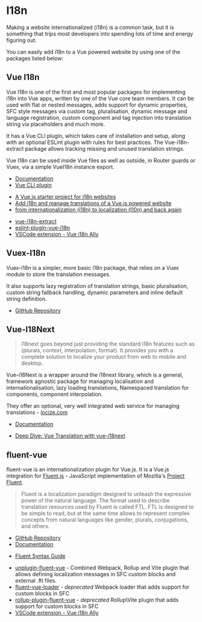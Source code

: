 # I18n

Making a website internationalized (i18n) is a common task, but it is something that trips most developers into spending lots of time and energy figuring out.

You can easily add i18n to a Vue powered website by using one of the packages listed below:

## Vue I18n <badge text="Popular"/>

Vue I18n is one of the first and most popular packages for implementing i18n into Vue apps, written by one of the Vue core team members. It can be used with flat or nested messages, adds support for dynamic properties, SFC style messages via custom tag, pluralisation, dynamic message and language registration, custom component and tag injection into translation string via placeholders and much more.

It has a Vue CLI plugin, which takes care of installation and setup, along with an optional ESLint plugin with rules for best practices. The Vue-i18n-extract package allows tracking missing and unused translation strings.

Vue I18n can be used inside Vue files as well as outside, in Router guards or Vuex, via a simple VueI18n instance export.

<useful-links>
<useful-links-section title="Official">

* [Documentation](https://kazupon.github.io/vue-i18n/)
* [Vue CLI plugin](https://github.com/kazupon/vue-cli-plugin-i18n)

</useful-links-section>
<useful-links-section title="Learning material">

* [A Vue.js starter project for i18n websites](https://github.com/dobromir-hristov/vue-i18n-starter)
* [Add i18n and manage translations of a Vue.js powered website](https://medium.com/hypefactors/add-i18n-and-manage-translations-of-a-vue-js-powered-website-73b4511ca69c)
* [from internationalization (i18n) to localization (l10n) and back again](https://medium.com/@jamuhl/vue-js-from-internationalization-i18n-to-localization-l10n-and-back-again-c3e5f7cc5e71)

</useful-links-section>
<useful-links-section title="Tools">

* [vue-i18n-extract](https://pixari.github.io/vue-i18n-extract/)
* [eslint-plugin-vue-i18n](https://eslint-plugin-vue-i18n.intlify.dev/)
* [VSCode extension - Vue i18n Ally](https://github.com/antfu/vue-i18n-ally)

</useful-links-section>
</useful-links>

## Vuex-I18n

Vuex-i18n is a simpler, more basic i18n package, that relies on a Vuex module to store the translation messages. 

It also supports lazy registration of translation strings, basic pluralisation, custom string fallback handling, dynamic parameters and inline default string definition.

<useful-links>
<useful-links-section title="Official">

* [GitHub Repository](https://github.com/dkfbasel/vuex-i18n)

</useful-links-section>
</useful-links>

## Vue-I18Next

> i18next goes beyond just providing the standard i18n features such as (plurals, context, interpolation, format). It provides you with a complete solution to localize your product from web to mobile and desktop.

Vue-i18Next is a wrapper around the i18next library, which is a general, framework agnostic package for managing localisation and internationalisation, lazy loading translations, Namespaced translation for components, component interpolation.

They offer an optional, very well integrated web service for managing translations - [locize.com](https://locize.com/)

<useful-links>
<useful-links-section title="Official">

* [Documentation](https://panter.github.io/vue-i18next/)

</useful-links-section>
<useful-links-section title="Tutorials">

* [Deep Dive: Vue Translation with vue-i18next](https://phraseapp.com/blog/posts/vue-translation-with-vue-i18next/)

</useful-links-section>
</useful-links>

## fluent-vue

fluent-vue is an internationalization plugin for Vue.js. It is a Vue.js integration for [Fluent.js](https://github.com/projectfluent/fluent.js) - JavaScript implementation of Mozilla's [Project Fluent](https://projectfluent.org).

> Fluent is a localization paradigm designed to unleash the expressive power of the natural language. The format used to describe translation resources used by Fluent is called FTL. FTL is designed to be simple to read, but at the same time allows to represent complex concepts from natural languages like gender, plurals, conjugations, and others.

<useful-links>
<useful-links-section title="Official">

* [GitHub Repository](https://github.com/demivan/fluent-vue)
* [Documentation](https://fluent-vue.demivan.me/)

</useful-links-section>
<useful-links-section title="Learning material">

* [Fluent Syntax Guide](https://projectfluent.org/fluent/guide/)

</useful-links-section>
<useful-links-section title="Tools">

* [unplugin-fluent-vue](https://fluent-vue.demivan.me/integrations/unplugin.html) - Combined Webpack, Rollup and Vite plugin that allows defining localization messages in SFC custom blocks and external .ftl files.
* [fluent-vue-loader](https://fluent-vue.demivan.me/integrations/webpack.html) - *deprecated* Webpack loader that adds support for custom blocks in SFC
* [rollup-plugin-fluent-vue](https://fluent-vue.demivan.me/integrations/rollup.html) - *deprecated* Rollup\Vite plugin that adds support for custom blocks in SFC
* [VSCode extension - Vue i18n Ally](https://github.com/lokalise/i18n-ally)

</useful-links-section>
</useful-links>
